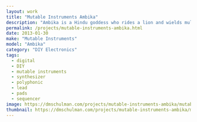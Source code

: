 ```yaml
---
layout: work
title: "Mutable Instruments Ambika"
description: "Ambika is a Hindu goddess who rides a lion and wields multiple weapons, but in the physical world, the Mutable Instrument's Ambika is a 6-voice DIY polyphonic synthesizer capable of bearing multiple filters."
permalink: /projects/mutable-instruments-ambika.html
date: 2013-01-30
make: "Mutable Instruments"
model: "Ambika"
category: "DIY Electronics"
tags:
  - digital
  - DIY
  - mutable instruments
  - synthesizer
  - polyphonic
  - lead
  - pads
  - sequencer
image: https://dmschulman.com/projects/mutable-instruments-ambika/mutable-instruments-ambika.jpg
thumbnail: https://dmschulman.com/projects/mutable-instruments-ambika/mutable-instruments-ambika-thumbnail.jpg
---
```

